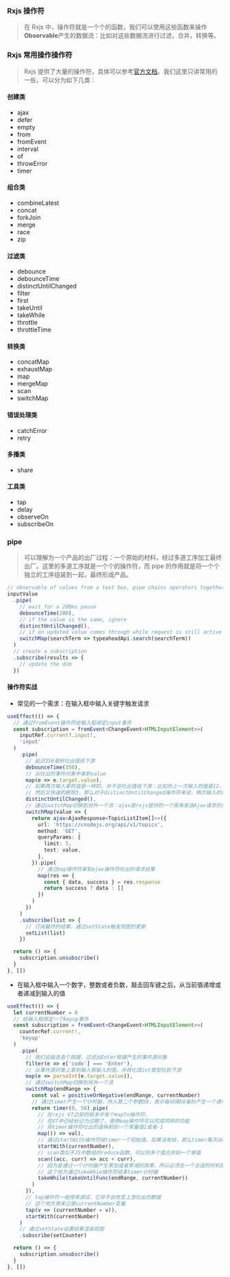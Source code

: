 ### Rxjs 操作符

> 在 Rxjs 中，操作符就是一个个的函数，我们可以使用这些函数来操作**Observable**产生的数据流：比如对这些数据流进行过滤，合并，转换等。

### Rxjs 常用操作操作符

> Rxjs 提供了大量的操作符，具体可以参考[官方文档](https://rxjs.dev/guide/operators)。我们这里只讲常用的一些，可以分为如下几类：

#### 创建类

- ajax
- defer
- empty
- from
- fromEvent
- interval
- of
- throwError
- timer

#### 组合类

- combineLatest
- concat
- forkJoin
- merge
- race
- zip

#### 过滤类

- debounce
- debounceTime
- distinctUntilChanged
- filter
- first
- takeUntil
- takeWhile
- throttle
- throttleTime

#### 转换类

- concatMap
- exhaustMap
- map
- mergeMap
- scan
- switchMap

#### 错误处理类

- catchError
- retry

#### 多播类

- share

#### 工具类

- tap
- delay
- observeOn
- subscribeOn

### pipe

> 可以理解为一个产品的出厂过程：一个原始的材料，经过多道工序加工最终出厂。这里的多道工序就是一个个的操作符，而 pipe 的作用就是将一个个独立的工序组装到一起，最终形成产品。

```ts
// observable of values from a text box, pipe chains operators together
inputValue
  .pipe(
    // wait for a 200ms pause
    debounceTime(200),
    // if the value is the same, ignore
    distinctUntilChanged(),
    // if an updated value comes through while request is still active cancel previous request and 'switch' to new observable
    switchMap(searchTerm => typeaheadApi.search(searchTerm))
  )
  // create a subscription
  .subscribe(results => {
    // update the dom
  })
```

#### 操作符实战

- 常见的一个需求：在输入框中输入关键字触发请求

```ts
useEffect(() => {
  // 通过fromEvent操作符给输入框绑定input事件
  const subscription = fromEvent<ChangeEvent<HTMLInputElement>>(
    inputRef.current?.input!,
    'input'
  )
    .pipe(
      // 延迟350毫秒吐出值给下游
      debounceTime(350),
      // 从吐出的事件对象中拿到value
      map(e => e.target.value),
      // 如果两次输入拿的值是一样的，并不会吐出值给下游：比如你上一次输入的值是12，然后追加输入3，
      // 然后又快速的删除3，那么对于distinctUntilChanged操作符来说，两次输入的值并没有发生改变，所以并不会吐出值给下游
      distinctUntilChanged(),
      // 通过switchMap切换到另外一个流：ajax是rxjs提供的一个用来发送Ajax请求的操作符
      switchMap(value => {
        return ajax<AjaxResponse<TopicListItem[]>>({
          url: 'https://cnodejs.org/api/v1/topics',
          method: 'GET',
          queryParams: {
            limit: 5,
            test: value,
          },
        }).pipe(
          // 通过map操作符拿到ajax操作符吐出的请求结果
          map(res => {
            const { data, success } = res.response
            return success ? data : []
          })
        )
      })
    )
    .subscribe(list => {
      // 订阅最终的结果，通过setState触发视图的更新
      setList(list)
    })

  return () => {
    subscription.unsubscribe()
  }
}, [])
```

- 在输入框中输入一个数字，整数或者负数，敲击回车键之后，从当前值递增或者递减到输入的值

```ts
useEffect(() => {
  let currentNumber = 0
  // 给输入框绑定一个keyup事件
  const subscription = fromEvent<ChangeEvent<HTMLInputElement>>(
    counterRef.current!,
    'keyup'
  )
    .pipe(
      // 我们会敲击各个按键，过滤出Enter按键产生的事件源对象
      filter(e => e['code'] === 'Enter'),
      // 从事件源对象上拿到输入框输入的值，并转化成int类型吐到下游
      map(e => parseInt(e.target.value)),
      // 通过switchMap切换到另外一个流
      switchMap(endRange => {
        const val = positiveOrNegative(endRange, currentNumber)
        // 通过timer产生一个计时器，传入第二个参数50，表示每间隔50毫秒产生一个递增的数字
        return timer(0, 50).pipe(
          // 在rxjs V7之前的版本中有个mapTo操作符，
          // 在V7中已经标记为过期了，使用map操作符可以完成同样的功能
          // 将timer操作符吐出的值映射到一个常量值1或者-1
          map(() => val),
          // 通过startWith操作符给timer一个初始值，如果没有给，那么timer每次从0开始产生递增的序列
          startWith(currentNumber),
          // scan类似于JS中数组的reduce函数，可以将多个值合并到一个单值
          scan((acc, curr) => acc + curr),
          // 因为是通过一个计时器产生累加或者累减的效果，所以必须在一个合适的时机取消计时器
          // 这个地方通过takeWhie操作符结束timer计时器
          takeWhile(takeUntilFunc(endRange, currentNumber))
        )
      }),
      // tap操作符一般用来调试，它并不会改变上游吐出的数据
      // 这个地方用来记录currentNumber变量
      tap(v => (currentNumber = v)),
      startWith(currentNumber)
    )
    // 通过setState设置结果渲染视图
    .subscribe(setCounter)

  return () => {
    subscription.unsubscribe()
  }
}, [])
```
